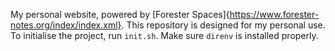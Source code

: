 My personal website, powered by [Forester Spaces]{https://www.forester-notes.org/index/index.xml}.
This repository is designed for my personal use.
To initialise the project, run `init.sh`. Make sure `direnv` is installed properly.
